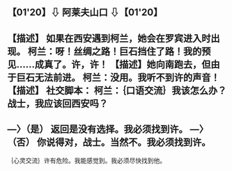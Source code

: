 ## 【01'20】⇩ 阿莱夫山口 ⇩【01'20】
【描述】 如果在西安遇到柯兰，她会在罗宾进入时出现。
柯兰：呀！丝绸之路！巨石挡住了路！我的预见……成真了。许，许！
【描述】她向南跑去，但由于巨石无法前进。
柯兰：没用。我听不到许的声音！
【描述】 社交脚本：
柯兰：｛口语交流｝我该怎么办？战士，我应该回西安吗？
--------------------------------------------
—〉（是）
返回是没有选择。我必须找到许。
—〉（否）
你说得对，战士。当然不。我必须找到许。
--------------------------------------------
｛心灵交流｝许有危险。我能感觉到。我必须尽快找到他。